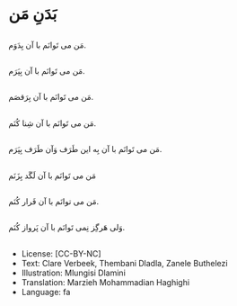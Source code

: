 # بَدَنِ مَن

##
مَن می تَوانَم با آن بِدَوَم.

##
مَن می تَوانَم با آن بِپَرَم.

##
مَن می تَوانَم با آن بِرَقصَم.

##
مَن می تَوانَم با آن شِنا کُنَم.

##
مَن می تَوانَم با آن بِه این طَرَف وَآن طَرَف بِپَرَم.

##
مَن می تَوانَم با آن لَگَد بِزَنَم

##
مَن می توانَم با آن فَرار کُنَم.

##
وَلی هَرگِز نِمی تَوانَم با آن پَرواز کُنَم.

##
* License: [CC-BY-NC]
* Text: Clare Verbeek, Thembani Dladla, Zanele Buthelezi
* Illustration: Mlungisi Dlamini
* Translation: Marzieh Mohammadian Haghighi
* Language: fa
